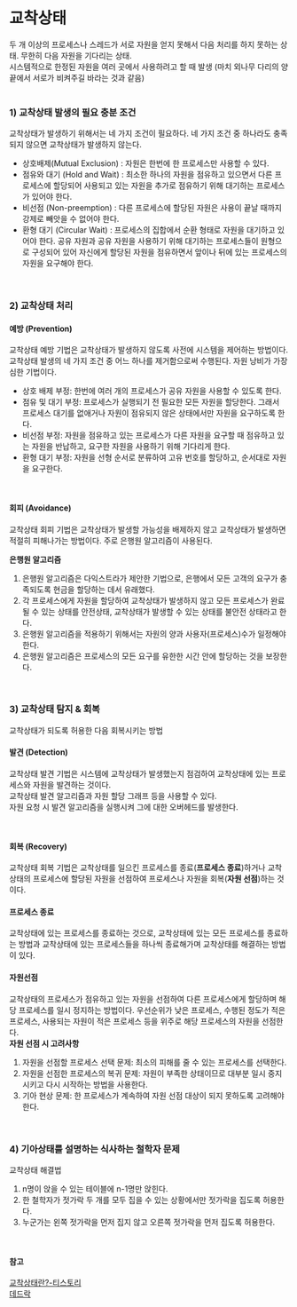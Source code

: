 # 교착상태

두 개 이상의 프로세스나 스레드가 서로 자원을 얻지 못해서 다음 처리를 하지 못하는 상태. 무한히 다음 자원을 기다리는 상태.  
시스템적으로 한정된 자원을 여러 곳에서 사용하려고 할 때 발생 (마치 외나무 다리의 양 끝에서 서로가 비켜주길 바라는 것과 같음)  
<br/>

### 1) 교착상태 발생의 필요 충분 조건
교착상태가 발생하기 위해서는 네 가지 조건이 필요하다. 네 가지 조건 중 하나라도 충족되지 않으면 교착상태가 발생하지 않는다.  

- 상호배제(Mutual Exclusion) : 자원은 한번에 한 프로세스만 사용할 수 있다.
- 점유와 대기 (Hold and Wait) : 최소한 하나의 자원을 점유하고 있으면서 다른 프로세스에 할당되어 사용되고 있는 자원을 추가로 점유하기 위해 대기하는 프로세스가 있어야 한다.
- 비선점 (Non-preemption) : 다른 프로세스에 할당된 자원은 사용이 끝날 때까지 강제로 빼앗을 수 없어야 한다.
- 환형 대기 (Circular Wait) : 프로세스의 집합에서 순환 형태로 자원을 대기하고 있어야 한다. 공유 자원과 공유 자원을 사용하기 위해 대기하는 프로세스들이 원형으로 구성되어 있어 자신에게 할당된 자원을 점유하면서 앞이나 뒤에 있는 프로세스의 자원을 요구해야 한다.  

<br/>

### 2) 교착상태 처리

#### 예방 (Prevention)
교착상태 예방 기법은 교착상태가 발생하지 않도록 사전에 시스템을 제어하는 방법이다. 교착상태 발생의 네 가지 조건 중 어느 하나를 제거함으로써 수행된다. 자원 낭비가 가장 심한 기법이다.
- 상호 배제 부정: 한번에 여러 개의 프로세스가 공유 자원을 사용할 수 있도록 한다.
- 점유 및 대기 부정: 프로세스가 실행되기 전 필요한 모든 자원을 할당한다. 그래서 프로세스 대기를 없애거나 자원이 점유되지 않은 상태에서만 자원을 요구하도록 한다.
- 비선점 부정: 자원을 점유하고 있는 프로세스가 다른 자원을 요구할 때 점유하고 있는 자원을 반납하고, 요구한 자원을 사용하기 위해 기다리게 한다.
- 환형 대기 부정: 자원을 선형 순서로 분류하여 고유 번호를 할당하고, 순서대로 자원을 요구한다.  

<br/>

#### 회피 (Avoidance)
교착상태 회피 기법은 교착상태가 발생할 가능성을 배제하지 않고 교착상태가 발생하면 적절히 피해나가는 방법이다. 주로 은행원 알고리즘이 사용된다.  

**은행원 알고리즘**
1. 은행원 알고리즘은 다익스트라가 제안한 기법으로, 은행에서 모든 고객의 요구가 충족되도록 현금을 할당하는 데서 유래했다.
2. 각 프로세스에게 자원을 할당하여 교착상태가 발생하지 않고 모든 프로세스가 완료될 수 있는 상태를 안전상태, 교착상태가 발생할 수 있는 상태를 불안전 상태라고 한다.
3. 은행원 알고리즘을 적용하기 위해서는 자원의 양과 사용자(프로세스)수가 일정해야 한다.
4. 은행원 알고리즘은 프로세스의 모든 요구를 유한한 시간 안에 할당하는 것을 보장한다.  

<br/>

### 3) 교착상태 탐지 & 회복
교착상태가 되도록 허용한 다음 회복시키는 방법

#### 발견 (Detection)
교착상태 발견 기법은 시스템에 교착상태가 발생했는지 점검하여 교착상태에 있는 프로세스와 자원을 발견하는 것이다.  
교착상태 발견 알고리즘과 자원 할당 그래프 등을 사용할 수 있다.  
자원 요청 시 발견 알고리즘을 실행시켜 그에 대한 오버헤드를 발생한다.  

<br/>

#### 회복 (Recovery)
교착상태 회복 기법은 교착상태를 일으킨 프로세스를 종료(**프로세스 종료**)하거나 교착상태의 프로세스에 할당된 자원을 선점하여 프로세스나 자원을 회복(**자원 선점**)하는 것이다.  
#### 프로세스 종료
교착상태에 있는 프로세스를 종료하는 것으로, 교착상태에 있는 모든 프로세스를 종료하는 방법과 교착상태에 있는 프로세스들을 하나씩 종료해가며 교착상태를 해결하는 방법이 있다.  
#### 자원선점
교착상태의 프로세스가 점유하고 있는 자원을 선점하여 다른 프로세스에게 할당하며 해당 프로세스를 일시 정지하는 방법이다. 우선순위가 낮은 프로세스, 수행된 정도가 적은 프로세스, 사용되는 자원이 적은 프로세스 등을 위주로 해당 프로세스의 자원을 선점한다.  
**자원 선점 시 고려사항**  
1. 자원을 선점할 프로세스 선택 문제: 최소의 피해를 줄 수 있는 프로세스를 선택한다.
2. 자원을 선점한 프로세스의 복귀 문제: 자원이 부족한 상태이므로 대부분 일시 중지시키고 다시 시작하는 방법을 사용한다.
3. 기아 현상 문제: 한 프로세스가 계속하여 자원 선점 대상이 되지 못하도록 고려해야 한다.  

<br/>

### 4) 기아상태를 설명하는 식사하는 철학자 문제
교착상태 해결법  
1. n명이 앉을 수 있는 테이블에 n-1명만 앉힌다.
2. 한 철학자가 젓가락 두 개를 모두 집을 수 있는 상황에서만 젓가락을 집도록 허용한다.
3. 누군가는 왼쪽 젓가락을 먼저 집지 않고 오른쪽 젓가락을 먼저 집도록 허용한다.

<br/>


#### 참고
[교착상태란?-티스토리](https://coding-factory.tistory.com/311)  
[데드락](https://gyoogle.dev/blog/computer-science/operating-system/DeadLock.html)